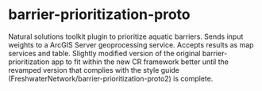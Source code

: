 # barrier-prioritization-proto

Natural solutions toolkit plugin to prioritize aquatic barriers. Sends input weights to a ArcGIS Server geoprocessing service. Accepts results as map services and table. Slightly modified version of the original barrier-prioritization app to fit within the new CR framework better until the revamped version that complies with the style guide (FreshwaterNetwork/barrier-prioritization-proto2) is complete.
